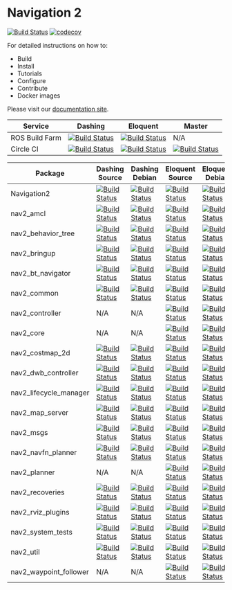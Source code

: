 # Navigation 2
[![Build Status](https://img.shields.io/docker/pulls/rosplanning/navigation2.svg?maxAge=2592000)](https://hub.docker.com/r/rosplanning/navigation2) [![codecov](https://codecov.io/gh/ros-planning/navigation2/branch/master/graph/badge.svg)](https://codecov.io/gh/ros-planning/navigation2)

For detailed instructions on how to:
- Build
- Install
- Tutorials
- Configure
- Contribute
- Docker images

Please visit our [documentation site](https://ros-planning.github.io/navigation2/).

| Service | Dashing | Eloquent | Master |
|---------|---------|----------|--------|
| ROS Build Farm | [![Build Status](http://build.ros2.org/job/Ddev__navigation2__ubuntu_bionic_amd64/badge/icon)](http://build.ros2.org/job/Ddev__navigation2__ubuntu_bionic_amd64/) | [![Build Status](http://build.ros2.org/job/Edev__navigation2__ubuntu_bionic_amd64/badge/icon)](http://build.ros2.org/job/Edev__navigation2__ubuntu_bionic_amd64/) | N/A |
| Circle CI | [![Build Status](https://circleci.com/gh/ros-planning/navigation2/tree/dashing-devel.svg?style=svg)](https://circleci.com/gh/ros-planning/navigation2/tree/dashing-devel) | [![Build Status](https://circleci.com/gh/ros-planning/navigation2/tree/eloquent-devel.svg?style=svg)](https://circleci.com/gh/ros-planning/navigation2/tree/eloquent-devel) | [![Build Status](https://circleci.com/gh/ros-planning/navigation2/tree/master.svg?style=svg)](https://circleci.com/gh/ros-planning/navigation2/tree/master) |


| Package     | Dashing Source | Dashing Debian | Eloquent Source | Eloquent Debian |
|-------------|----------------|----------------|-----------------|-----------------|
| Navigation2 | [![Build Status](http://build.ros2.org/job/Dsrc_uB__navigation2__ubuntu_bionic__source/badge/icon)](http://build.ros2.org/job/Dsrc_uB__navigation2__ubuntu_bionic__source/) | [![Build Status](http://build.ros2.org/job/Dbin_uB64__navigation2__ubuntu_bionic_amd64__binary/badge/icon)](http://build.ros2.org/job/Dbin_uB64__navigation2__ubuntu_bionic_amd64__binary/) | [![Build Status](http://build.ros2.org/job/Esrc_uB__navigation2__ubuntu_bionic__source/badge/icon)](http://build.ros2.org/job/Esrc_uB__navigation2__ubuntu_bionic__source/) | [![Build Status](http://build.ros2.org/job/Ebin_uB64__navigation2__ubuntu_bionic_amd64__binary/badge/icon)](http://build.ros2.org/job/Ebin_uB64__navigation2__ubuntu_bionic_amd64__binary/) |
| nav2_amcl | [![Build Status](http://build.ros2.org/job/Dsrc_uB__nav2_amcl__ubuntu_bionic__source/badge/icon)](http://build.ros2.org/job/Dsrc_uB__nav2_amcl__ubuntu_bionic__source/) | [![Build Status](http://build.ros2.org/job/Dbin_uB64__nav2_amcl__ubuntu_bionic_amd64__binary/badge/icon)](http://build.ros2.org/job/Dbin_uB64__nav2_amcl__ubuntu_bionic_amd64__binary/) | [![Build Status](http://build.ros2.org/job/Esrc_uB__nav2_amcl__ubuntu_bionic__source/badge/icon)](http://build.ros2.org/job/Esrc_uB__nav2_amcl__ubuntu_bionic__source/) | [![Build Status](http://build.ros2.org/job/Ebin_uB64__nav2_amcl__ubuntu_bionic_amd64__binary/badge/icon)](http://build.ros2.org/job/Ebin_uB64__nav2_amcl__ubuntu_bionic_amd64__binary/) |
| nav2_behavior_tree | [![Build Status](http://build.ros2.org/job/Dsrc_uB__nav2_behavior_tree__ubuntu_bionic__source/badge/icon)](http://build.ros2.org/job/Dsrc_uB__nav2_behavior_tree__ubuntu_bionic__source/) | [![Build Status](http://build.ros2.org/job/Dbin_uB64__nav2_behavior_tree__ubuntu_bionic_amd64__binary/badge/icon)](http://build.ros2.org/job/Dbin_uB64__nav2_behavior_tree__ubuntu_bionic_amd64__binary/) | [![Build Status](http://build.ros2.org/job/Esrc_uB__nav2_behavior_tree__ubuntu_bionic__source/badge/icon)](http://build.ros2.org/job/Esrc_uB__nav2_behavior_tree__ubuntu_bionic__source/) | [![Build Status](http://build.ros2.org/job/Ebin_uB64__nav2_behavior_tree__ubuntu_bionic_amd64__binary/badge/icon)](http://build.ros2.org/job/Ebin_uB64__nav2_behavior_tree__ubuntu_bionic_amd64__binary/) |
| nav2_bringup | [![Build Status](http://build.ros2.org/job/Dsrc_uB__nav2_bringup__ubuntu_bionic__source/badge/icon)](http://build.ros2.org/job/Dsrc_uB__nav2_bringup__ubuntu_bionic__source/) | [![Build Status](http://build.ros2.org/job/Dbin_uB64__nav2_bringup__ubuntu_bionic_amd64__binary/badge/icon)](http://build.ros2.org/job/Dbin_uB64__nav2_bringup__ubuntu_bionic_amd64__binary/) | [![Build Status](http://build.ros2.org/job/Esrc_uB__nav2_bringup__ubuntu_bionic__source/badge/icon)](http://build.ros2.org/job/Esrc_uB__nav2_bringup__ubuntu_bionic__source/) | [![Build Status](http://build.ros2.org/job/Ebin_uB64__nav2_bringup__ubuntu_bionic_amd64__binary/badge/icon)](http://build.ros2.org/job/Ebin_uB64__nav2_bringup__ubuntu_bionic_amd64__binary/) |
| nav2_bt_navigator | [![Build Status](http://build.ros2.org/job/Dsrc_uB__nav2_bt_navigator__ubuntu_bionic__source/badge/icon)](http://build.ros2.org/job/Dsrc_uB__nav2_bt_navigator__ubuntu_bionic__source/) | [![Build Status](http://build.ros2.org/job/Dbin_uB64__nav2_bt_navigator__ubuntu_bionic_amd64__binary/badge/icon)](http://build.ros2.org/job/Dbin_uB64__nav2_bt_navigator__ubuntu_bionic_amd64__binary/) | [![Build Status](http://build.ros2.org/job/Esrc_uB__nav2_bt_navigator__ubuntu_bionic__source/badge/icon)](http://build.ros2.org/job/Esrc_uB__nav2_bt_navigator__ubuntu_bionic__source/) | [![Build Status](http://build.ros2.org/job/Ebin_uB64__nav2_bt_navigator__ubuntu_bionic_amd64__binary/badge/icon)](http://build.ros2.org/job/Ebin_uB64__nav2_bt_navigator__ubuntu_bionic_amd64__binary/) |
| nav2_common | [![Build Status](http://build.ros2.org/job/Dsrc_uB__nav2_common__ubuntu_bionic__source/badge/icon)](http://build.ros2.org/job/Dsrc_uB__nav2_common__ubuntu_bionic__source/) | [![Build Status](http://build.ros2.org/job/Dbin_uB64__nav2_common__ubuntu_bionic_amd64__binary/badge/icon)](http://build.ros2.org/job/Dbin_uB64__nav2_common__ubuntu_bionic_amd64__binary/) | [![Build Status](http://build.ros2.org/job/Esrc_uB__nav2_common__ubuntu_bionic__source/badge/icon)](http://build.ros2.org/job/Esrc_uB__nav2_common__ubuntu_bionic__source/) | [![Build Status](http://build.ros2.org/job/Ebin_uB64__nav2_common__ubuntu_bionic_amd64__binary/badge/icon)](http://build.ros2.org/job/Ebin_uB64__nav2_common__ubuntu_bionic_amd64__binary/) |
| nav2_controller | N/A | N/A | [![Build Status](http://build.ros2.org/job/Esrc_uB__nav2_controller__ubuntu_bionic__source/badge/icon)](http://build.ros2.org/job/Esrc_uB__nav2_controller__ubuntu_bionic__source/) | [![Build Status](http://build.ros2.org/job/Ebin_uB64__nav2_controller__ubuntu_bionic_amd64__binary/badge/icon)](http://build.ros2.org/job/Ebin_uB64__nav2_controller__ubuntu_bionic_amd64__binary/) |
| nav2_core | N/A | N/A | [![Build Status](http://build.ros2.org/job/Esrc_uB__nav2_core__ubuntu_bionic__source/badge/icon)](http://build.ros2.org/job/Esrc_uB__nav2_core__ubuntu_bionic__source/) | [![Build Status](http://build.ros2.org/job/Ebin_uB64__nav2_core__ubuntu_bionic_amd64__binary/badge/icon)](http://build.ros2.org/job/Ebin_uB64__nav2_core__ubuntu_bionic_amd64__binary/) |
| nav2_costmap_2d | [![Build Status](http://build.ros2.org/job/Dsrc_uB__nav2_costmap_2d__ubuntu_bionic__source/badge/icon)](http://build.ros2.org/job/Dsrc_uB__nav2_costmap_2d__ubuntu_bionic__source/) | [![Build Status](http://build.ros2.org/job/Dbin_uB64__nav2_costmap_2d__ubuntu_bionic_amd64__binary/badge/icon)](http://build.ros2.org/job/Dbin_uB64__nav2_costmap_2d__ubuntu_bionic_amd64__binary/) | [![Build Status](http://build.ros2.org/job/Esrc_uB__nav2_costmap_2d__ubuntu_bionic__source/badge/icon)](http://build.ros2.org/job/Esrc_uB__nav2_costmap_2d__ubuntu_bionic__source/) | [![Build Status](http://build.ros2.org/job/Ebin_uB64__nav2_costmap_2d__ubuntu_bionic_amd64__binary/badge/icon)](http://build.ros2.org/job/Ebin_uB64__nav2_costmap_2d__ubuntu_bionic_amd64__binary/) |
| nav2_dwb_controller | [![Build Status](http://build.ros2.org/job/Dsrc_uB__nav2_dwb_controller__ubuntu_bionic__source/badge/icon)](http://build.ros2.org/job/Dsrc_uB__nav2_dwb_controller__ubuntu_bionic__source/) | [![Build Status](http://build.ros2.org/job/Dbin_uB64__nav2_dwb_controller__ubuntu_bionic_amd64__binary/badge/icon)](http://build.ros2.org/job/Dbin_uB64__nav2_dwb_controller__ubuntu_bionic_amd64__binary/) | [![Build Status](http://build.ros2.org/job/Esrc_uB__nav2_dwb_controller__ubuntu_bionic__source/badge/icon)](http://build.ros2.org/job/Esrc_uB__nav2_dwb_controller__ubuntu_bionic__source/) | [![Build Status](http://build.ros2.org/job/Ebin_uB64__nav2_dwb_controller__ubuntu_bionic_amd64__binary/badge/icon)](http://build.ros2.org/job/Ebin_uB64__nav2_dwb_controller__ubuntu_bionic_amd64__binary/) |
| nav2_lifecycle_manager | [![Build Status](http://build.ros2.org/job/Dsrc_uB__nav2_lifecycle_manager__ubuntu_bionic__source/badge/icon)](http://build.ros2.org/job/Dsrc_uB__nav2_lifecycle_manager__ubuntu_bionic__source/) | [![Build Status](http://build.ros2.org/job/Dbin_uB64__nav2_lifecycle_manager__ubuntu_bionic_amd64__binary/badge/icon)](http://build.ros2.org/job/Dbin_uB64__nav2_lifecycle_manager__ubuntu_bionic_amd64__binary/) | [![Build Status](http://build.ros2.org/job/Esrc_uB__nav2_lifecycle_manager__ubuntu_bionic__source/badge/icon)](http://build.ros2.org/job/Esrc_uB__nav2_lifecycle_manager__ubuntu_bionic__source/) | [![Build Status](http://build.ros2.org/job/Ebin_uB64__nav2_lifecycle_manager__ubuntu_bionic_amd64__binary/badge/icon)](http://build.ros2.org/job/Ebin_uB64__nav2_lifecycle_manager__ubuntu_bionic_amd64__binary/) |
| nav2_map_server | [![Build Status](http://build.ros2.org/job/Dsrc_uB__nav2_map_server__ubuntu_bionic__source/badge/icon)](http://build.ros2.org/job/Dsrc_uB__nav2_map_server__ubuntu_bionic__source/) | [![Build Status](http://build.ros2.org/job/Dbin_uB64__nav2_map_server__ubuntu_bionic_amd64__binary/badge/icon)](http://build.ros2.org/job/Dbin_uB64__nav2_map_server__ubuntu_bionic_amd64__binary/) | [![Build Status](http://build.ros2.org/job/Esrc_uB__nav2_map_server__ubuntu_bionic__source/badge/icon)](http://build.ros2.org/job/Esrc_uB__nav2_map_server__ubuntu_bionic__source/) | [![Build Status](http://build.ros2.org/job/Ebin_uB64__nav2_map_server__ubuntu_bionic_amd64__binary/badge/icon)](http://build.ros2.org/job/Ebin_uB64__nav2_map_server__ubuntu_bionic_amd64__binary/) |
| nav2_msgs | [![Build Status](http://build.ros2.org/job/Dsrc_uB__nav2_msgs__ubuntu_bionic__source/badge/icon)](http://build.ros2.org/job/Dsrc_uB__nav2_msgs__ubuntu_bionic__source/) | [![Build Status](http://build.ros2.org/job/Dbin_uB64__nav2_msgs__ubuntu_bionic_amd64__binary/badge/icon)](http://build.ros2.org/job/Dbin_uB64__nav2_msgs__ubuntu_bionic_amd64__binary/) | [![Build Status](http://build.ros2.org/job/Esrc_uB__nav2_msgs__ubuntu_bionic__source/badge/icon)](http://build.ros2.org/job/Esrc_uB__nav2_msgs__ubuntu_bionic__source/) | [![Build Status](http://build.ros2.org/job/Ebin_uB64__nav2_msgs__ubuntu_bionic_amd64__binary/badge/icon)](http://build.ros2.org/job/Ebin_uB64__nav2_msgs__ubuntu_bionic_amd64__binary/) |
| nav2_navfn_planner | [![Build Status](http://build.ros2.org/job/Dsrc_uB__nav2_navfn_planner__ubuntu_bionic__source/badge/icon)](http://build.ros2.org/job/Dsrc_uB__nav2_navfn_planner__ubuntu_bionic__source/) | [![Build Status](http://build.ros2.org/job/Dbin_uB64__nav2_navfn_planner__ubuntu_bionic_amd64__binary/badge/icon)](http://build.ros2.org/job/Dbin_uB64__nav2_navfn_planner__ubuntu_bionic_amd64__binary/) | [![Build Status](http://build.ros2.org/job/Esrc_uB__nav2_navfn_planner__ubuntu_bionic__source/badge/icon)](http://build.ros2.org/job/Esrc_uB__nav2_navfn_planner__ubuntu_bionic__source/) | [![Build Status](http://build.ros2.org/job/Ebin_uB64__nav2_navfn_planner__ubuntu_bionic_amd64__binary/badge/icon)](http://build.ros2.org/job/Ebin_uB64__nav2_navfn_planner__ubuntu_bionic_amd64__binary/) |
| nav2_planner | N/A | N/A | [![Build Status](http://build.ros2.org/job/Esrc_uB__nav2_planner__ubuntu_bionic__source/badge/icon)](http://build.ros2.org/job/Esrc_uB__nav2_planner__ubuntu_bionic__source/) | [![Build Status](http://build.ros2.org/job/Ebin_uB64__nav2_planner__ubuntu_bionic_amd64__binary/badge/icon)](http://build.ros2.org/job/Ebin_uB64__nav2_planner__ubuntu_bionic_amd64__binary/) |
| nav2_recoveries | [![Build Status](http://build.ros2.org/job/Dsrc_uB__nav2_recoveries__ubuntu_bionic__source/badge/icon)](http://build.ros2.org/job/Dsrc_uB__nav2_recoveries__ubuntu_bionic__source/) | [![Build Status](http://build.ros2.org/job/Dbin_uB64__nav2_recoveries__ubuntu_bionic_amd64__binary/badge/icon)](http://build.ros2.org/job/Dbin_uB64__nav2_recoveries__ubuntu_bionic_amd64__binary/) | [![Build Status](http://build.ros2.org/job/Esrc_uB__nav2_recoveries__ubuntu_bionic__source/badge/icon)](http://build.ros2.org/job/Esrc_uB__nav2_recoveries__ubuntu_bionic__source/) | [![Build Status](http://build.ros2.org/job/Ebin_uB64__nav2_recoveries__ubuntu_bionic_amd64__binary/badge/icon)](http://build.ros2.org/job/Ebin_uB64__nav2_recoveries__ubuntu_bionic_amd64__binary/) |
| nav2_rviz_plugins | [![Build Status](http://build.ros2.org/job/Dsrc_uB__nav2_rviz_plugins__ubuntu_bionic__source/badge/icon)](http://build.ros2.org/job/Dsrc_uB__nav2_rviz_plugins__ubuntu_bionic__source/) | [![Build Status](http://build.ros2.org/job/Dbin_uB64__nav2_rviz_plugins__ubuntu_bionic_amd64__binary/badge/icon)](http://build.ros2.org/job/Dbin_uB64__nav2_rviz_plugins__ubuntu_bionic_amd64__binary/) | [![Build Status](http://build.ros2.org/job/Esrc_uB__nav2_rviz_plugins__ubuntu_bionic__source/badge/icon)](http://build.ros2.org/job/Esrc_uB__nav2_rviz_plugins__ubuntu_bionic__source/) | [![Build Status](http://build.ros2.org/job/Ebin_uB64__nav2_rviz_plugins__ubuntu_bionic_amd64__binary/badge/icon)](http://build.ros2.org/job/Ebin_uB64__nav2_rviz_plugins__ubuntu_bionic_amd64__binary/) |
| nav2_system_tests | [![Build Status](http://build.ros2.org/job/Dsrc_uB__nav2_system_tests__ubuntu_bionic__source/badge/icon)](http://build.ros2.org/job/Dsrc_uB__nav2_system_tests__ubuntu_bionic__source/) | [![Build Status](http://build.ros2.org/job/Dbin_uB64__nav2_system_tests__ubuntu_bionic_amd64__binary/badge/icon)](http://build.ros2.org/job/Dbin_uB64__nav2_system_tests__ubuntu_bionic_amd64__binary/) | [![Build Status](http://build.ros2.org/job/Esrc_uB__nav2_system_tests__ubuntu_bionic__source/badge/icon)](http://build.ros2.org/job/Esrc_uB__nav2_system_tests__ubuntu_bionic__source/) | [![Build Status](http://build.ros2.org/job/Ebin_uB64__nav2_system_tests__ubuntu_bionic_amd64__binary/badge/icon)](http://build.ros2.org/job/Ebin_uB64__nav2_system_tests__ubuntu_bionic_amd64__binary/) |
| nav2_util | [![Build Status](http://build.ros2.org/job/Dsrc_uB__nav2_util__ubuntu_bionic__source/badge/icon)](http://build.ros2.org/job/Dsrc_uB__nav2_util__ubuntu_bionic__source/) | [![Build Status](http://build.ros2.org/job/Dbin_uB64__nav2_util__ubuntu_bionic_amd64__binary/badge/icon)](http://build.ros2.org/job/Dbin_uB64__nav2_util__ubuntu_bionic_amd64__binary/) | [![Build Status](http://build.ros2.org/job/Esrc_uB__nav2_util__ubuntu_bionic__source/badge/icon)](http://build.ros2.org/job/Esrc_uB__nav2_util__ubuntu_bionic__source/) | [![Build Status](http://build.ros2.org/job/Ebin_uB64__nav2_util__ubuntu_bionic_amd64__binary/badge/icon)](http://build.ros2.org/job/Ebin_uB64__nav2_util__ubuntu_bionic_amd64__binary/) |
| nav2_waypoint_follower | N/A | N/A | [![Build Status](http://build.ros2.org/job/Esrc_uB__nav2_waypoint_follower__ubuntu_bionic__source/badge/icon)](http://build.ros2.org/job/Esrc_uB__nav2_waypoint_follower__ubuntu_bionic__source/) | [![Build Status](http://build.ros2.org/job/Ebin_uB64__nav2_waypoint_follower__ubuntu_bionic_amd64__binary/badge/icon)](http://build.ros2.org/job/Ebin_uB64__nav2_waypoint_follower__ubuntu_bionic_amd64__binary/) |
